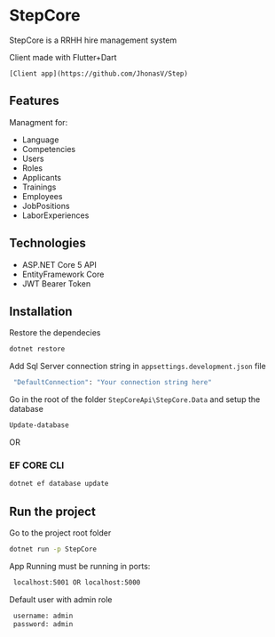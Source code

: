 # StepCore
StepCore is a RRHH hire management system

Client made with Flutter+Dart

```dash
[Client app](https://github.com/JhonasV/Step)
````

## Features
Managment for:
- Language
- Competencies
- Users
- Roles
- Applicants
- Trainings
- Employees
- JobPositions
- LaborExperiences

## Technologies
- ASP.NET Core 5 API 
- EntityFramework Core
- JWT Bearer Token

## Installation

Restore the dependecies

```bash
dotnet restore
```
Add Sql Server connection string in  `appsettings.development.json` file

```bash
 "DefaultConnection": "Your connection string here"
```
Go in the root of the folder `StepCoreApi\StepCore.Data` and setup the database


```bash
Update-database
```
OR  
### EF CORE CLI

```bash
dotnet ef database update
```


## Run the project
Go to the project root folder
```bash
dotnet run -p StepCore
```

App Running must be running in ports:
```bash
 localhost:5001 OR localhost:5000
```
Default user with admin role
```bash
 username: admin
 password: admin
```


